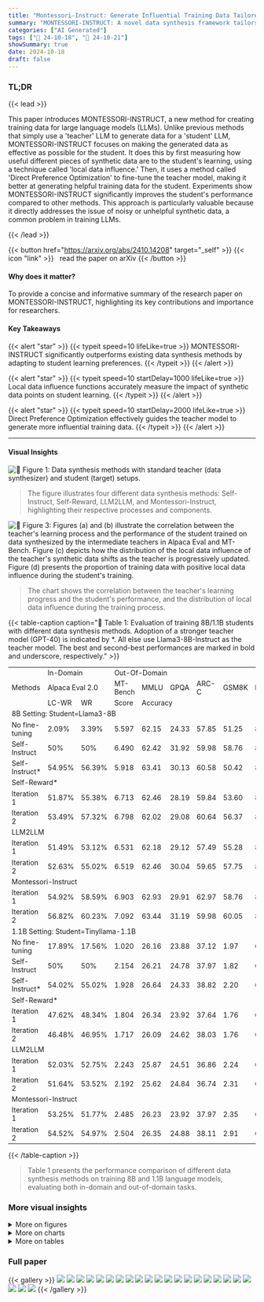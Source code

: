 ```yaml
---
title: "Montessori-Instruct: Generate Influential Training Data Tailored for Student Learning"
summary: "MONTESSORI-INSTRUCT: A novel data synthesis framework tailors synthetic data generation to student learning preferences, significantly improving student model performance."
categories: ["AI Generated"]
tags: ["🔖 24-10-18", "🤗 24-10-21"]
showSummary: true
date: 2024-10-18
draft: false
---
```


### TL;DR


{{< lead >}}

This paper introduces MONTESSORI-INSTRUCT, a new method for creating training data for large language models (LLMs).  Unlike previous methods that simply use a 'teacher' LLM to generate data for a 'student' LLM, MONTESSORI-INSTRUCT focuses on making the generated data as effective as possible for the student. It does this by first measuring how useful different pieces of synthetic data are to the student's learning, using a technique called 'local data influence.' Then, it uses a method called 'Direct Preference Optimization' to fine-tune the teacher model, making it better at generating helpful training data for the student. Experiments show MONTESSORI-INSTRUCT significantly improves the student's performance compared to other methods.  This approach is particularly valuable because it directly addresses the issue of noisy or unhelpful synthetic data, a common problem in training LLMs.

{{< /lead >}}


{{< button href="https://arxiv.org/abs/2410.14208" target="_self" >}}
{{< icon "link" >}} &nbsp; read the paper on arXiv
{{< /button >}}

#### Why does it matter?
To provide a concise and informative summary of the research paper on MONTESSORI-INSTRUCT, highlighting its key contributions and importance for researchers.
#### Key Takeaways

{{< alert "star" >}}
{{< typeit speed=10 lifeLike=true >}} MONTESSORI-INSTRUCT significantly outperforms existing data synthesis methods by adapting to student learning preferences. {{< /typeit >}}
{{< /alert >}}

{{< alert "star" >}}
{{< typeit speed=10 startDelay=1000 lifeLike=true >}} Local data influence functions accurately measure the impact of synthetic data points on student learning. {{< /typeit >}}
{{< /alert >}}

{{< alert "star" >}}
{{< typeit speed=10 startDelay=2000 lifeLike=true >}} Direct Preference Optimization effectively guides the teacher model to generate more influential training data. {{< /typeit >}}
{{< /alert >}}

------
#### Visual Insights



![](figures/figures_2_0.png "🔼 Figure 1: Data synthesis methods with standard teacher (data synthesizer) and student (target) setups.")

> The figure illustrates four different data synthesis methods: Self-Instruct, Self-Reward, LLM2LLM, and Montessori-Instruct, highlighting their respective processes and components.





![](charts/charts_7_0.png "🔼 Figure 3: Figures (a) and (b) illustrate the correlation between the teacher's learning process and the performance of the student trained on data synthesized by the intermediate teachers in Alpaca Eval and MT-Bench. Figure (c) depicts how the distribution of the local data influence of the teacher's synthetic data shifts as the teacher is progressively updated. Figure (d) presents the proportion of training data with positive local data influence during the student's training.")

> The chart shows the correlation between the teacher's learning progress and the student's performance, and the distribution of local data influence during the training process.





{{< table-caption caption="🔽 Table 1: Evaluation of training 8B/1.1B students with different data synthesis methods. Adoption of a stronger teacher model (GPT-40) is indicated by *. All else use Llama3-8B-Instruct as the teacher model. The best and second-best performances are marked in bold and underscore, respectively." >}}
<table id='2' style='font-size:14px'><tr><td rowspan="3">Methods</td><td colspan="2">In-Domain</td><td colspan="6">Out-Of-Domain</td></tr><tr><td colspan="2">Alpaca Eval 2.0</td><td>MT-Bench</td><td>MMLU</td><td>GPQA</td><td>ARC-C</td><td>GSM8K</td><td>HellaSwag</td></tr><tr><td>LC-WR</td><td>WR</td><td>Score</td><td colspan="5">Accuracy</td></tr><tr><td colspan="9">8B Setting: Student=Llama3-8B</td></tr><tr><td>No fine-tuning</td><td>2.09%</td><td>3.39%</td><td>5.597</td><td>62.15</td><td>24.33</td><td>57.85</td><td>51.25</td><td>81.96</td></tr><tr><td>Self-Instruct</td><td>50%</td><td>50%</td><td>6.490</td><td>62.42</td><td>31.92</td><td>59.98</td><td>58.76</td><td>80.93</td></tr><tr><td>Self-Instruct*</td><td>54.95%</td><td>56.39%</td><td>5.918</td><td>63.41</td><td>30.13</td><td>60.58</td><td>50.42</td><td>81.42</td></tr><tr><td colspan="9">Self-Reward*</td></tr><tr><td>Iteration 1</td><td>51.87%</td><td>55.38%</td><td>6.713</td><td>62.46</td><td>28.19</td><td>59.84</td><td>53.60</td><td>81 .04</td></tr><tr><td>Iteration 2</td><td>53.49%</td><td>57.32%</td><td>6.798</td><td>62.02</td><td>29.08</td><td>60.64</td><td>56.37</td><td>81.13</td></tr><tr><td colspan="9">LLM2LLM</td></tr><tr><td>Iteration 1</td><td>51.49%</td><td>53.12%</td><td>6.531</td><td>62.18</td><td>29.12</td><td>57.49</td><td>55.28</td><td>80.49</td></tr><tr><td>Iteration 2</td><td>52.63%</td><td>55.02%</td><td>6.519</td><td>62.46</td><td>30.04</td><td>59.65</td><td>57.75</td><td>80.57</td></tr><tr><td colspan="9">Montessori-Instruct</td></tr><tr><td>Iteration 1</td><td>54.92%</td><td>58.59%</td><td>6.903</td><td>62.93</td><td>29.91</td><td>62.97</td><td>58.76</td><td>81.22</td></tr><tr><td>Iteration 2</td><td>56.82%</td><td>60.23%</td><td>7.092</td><td>63.44</td><td>31.19</td><td>59.98</td><td>60.05</td><td>81.98</td></tr><tr><td colspan="9">1.1B Setting: Student=Tinyllama-1.1B</td></tr><tr><td>No fine-tuning</td><td>17.89%</td><td>17.56%</td><td>1.020</td><td>26.16</td><td>23.88</td><td>37.12</td><td>1.97</td><td>62.61</td></tr><tr><td>Self-Instruct</td><td>50%</td><td>50%</td><td>2.154</td><td>26.21</td><td>24.78</td><td>37.97</td><td>1.82</td><td>62.47</td></tr><tr><td>Self-Instruct*</td><td>54.02%</td><td>55.02%</td><td>1.928</td><td>26.64</td><td>24.33</td><td>38.82</td><td>2.20</td><td>63.17</td></tr><tr><td colspan="9">Self-Reward*</td></tr><tr><td>Iteration 1</td><td>47.62%</td><td>48.34%</td><td>1.804</td><td>26.34</td><td>23.92</td><td>37.64</td><td>1.76</td><td>62.27</td></tr><tr><td>Iteration 2</td><td>46.48%</td><td>46.95%</td><td>1.717</td><td>26.09</td><td>24.62</td><td>38.03</td><td>1.76</td><td>62.79</td></tr><tr><td colspan="9">LLM2LLM</td></tr><tr><td>Iteration 1</td><td>52.03%</td><td>52.75%</td><td>2.243</td><td>25.87</td><td>24.51</td><td>36.86</td><td>2.24</td><td>62.15</td></tr><tr><td>Iteration 2</td><td>51.64%</td><td>53.52%</td><td>2.192</td><td>25.62</td><td>24.84</td><td>36.74</td><td>2.31</td><td>62.08</td></tr><tr><td colspan="9">Montessori-Instruct</td></tr><tr><td>Iteration 1</td><td>53.25%</td><td>51.77%</td><td>2.485</td><td>26.23</td><td>23.92</td><td>37.97</td><td>2.35</td><td>62.59</td></tr><tr><td>Iteration 2</td><td>54.52%</td><td>54.97%</td><td>2.504</td><td>26.35</td><td>24.88</td><td>38.11</td><td>2.91</td><td>63.55</td></tr></table>{{< /table-caption >}}

> Table 1 presents the performance comparison of different data synthesis methods on training 8B and 1.1B language models, evaluating both in-domain and out-of-domain tasks.



### More visual insights

<details>
<summary>More on figures
</summary>


![](figures/figures_4_0.png "🔼 Figure 2: Student-Preference-Guided teacher optimization in Montessori-Instruct.")

> This figure illustrates the process of Montessori-Instruct, showing how local data influence is collected from a student model, used to construct a preference dataset, and then used to guide the optimization of a teacher model to generate training data.


![](figures/figures_9_0.png "🔼 Figure 4: Head-to-head win rates for evaluating 8B models among the Self-Instruct baseline and three successive iterations updated using Montessori-Instruct. Left: Win rates of iterations compared to Self-Instruct; Right: Win rates compared between different iterations.")

> The figure shows the head-to-head win rates of different iterations of Montessori-Instruct against Self-Instruct and between different iterations.


![](figures/figures_16_0.png "🔼 Figure 2: Student-Preference-Guided teacher optimization in Montessori-Instruct.")

> This figure illustrates the process of student-preference-guided teacher optimization in the Montessori-Instruct framework, showing how local data influence is collected and used to optimize the teacher model.


![](figures/figures_18_0.png "🔼 Figure 6: The most common root verbs (inner circle) and their top direct noun objects (outer circle) in generated instructions.")

> The figure is a pair of word clouds showing the most common root verbs and their corresponding noun objects in instructions generated by Self-Instruct and Montessori-Instruct, illustrating differences in the complexity and informativeness of the generated instructions.


![](figures/figures_18_1.png "🔼 Figure 6: The most common root verbs (inner circle) and their top 4 direct noun objects (outer circle) in generated instructions")

> The figure is a word cloud showing the most frequent root verbs and their corresponding noun objects in instructions generated by Self-Instruct and Montessori-Instruct, highlighting differences in instruction complexity and informativeness.


![](figures/figures_19_0.png "🔼 Figure 6: The most common root verbs (inner circle) and their top 4 direct noun objects (outer circle) in generated instructions.")

> The figure shows a comparison of the most common root verbs and their direct noun objects used in instructions generated by Self-Instruct and Montessori-Instruct, illustrating the shift in instruction complexity and focus.


![](figures/figures_20_0.png "🔼 Figure 2: Student-Preference-Guided teacher optimization in Montessori-Instruct.")

> The figure illustrates the process of Montessori-Instruct, showing how local data influence is collected to guide teacher optimization, leading to the generation of student-preference-aligned synthetic data.


</details>



<details>
<summary>More on charts
</summary>


![](charts/charts_7_1.png "🔼 Figure 3: Figures (a) and (b) illustrate the correlation between the teacher's learning process and the performance of the student trained on data synthesized by the intermediate teachers in Alpaca Eval and MT-Bench. Figure (c) depicts how the distribution of the local data influence of the teacher's synthetic data shifts as the teacher is progressively updated. Figure (d) presents the proportion of training data with positive local data influence during the student's training.")

> The chart displays the correlation between the teacher's learning progress and student performance, showing how the distribution of local data influence changes, and the proportion of positive influence during training.


![](charts/charts_7_2.png "🔼 Figure 3: Figures (a) and (b) illustrate the correlation between the teacher's learning process and the performance of the student trained on data synthesized by the intermediate teachers in Alpaca Eval and MT-Bench. Figure (c) depicts how the distribution of the local data influence of the teacher's synthetic data shifts as the teacher is progressively updated. Figure (d) presents the proportion of training data with positive local data influence during the student's training.")

> Figure 3 shows the correlation between the teacher's learning process and student performance, the distribution shift of local data influence, and the proportion of training data with positive influence.


![](charts/charts_9_0.png "🔼 Figure 5: Evaluation results of training four different student models using synthetic data generated by a teacher optimized for the data preferences of the 1.1B student.")

> The chart displays the performance of four different student language models trained on synthetic data generated by a teacher model optimized for a smaller student model's preferences, comparing their performance with a baseline model.


![](charts/charts_9_1.png "🔼 Figure 6: The most common root verbs (inner circle) and their top 4 direct noun objects (outer circle) in generated instructions")

> The chart compares the frequency of root verbs and their corresponding noun objects used in instructions generated by Self-Instruct and Montessori-Instruct, highlighting differences in instruction style and complexity.


![](charts/charts_19_0.png "🔼 Figure 11: Distribution of tokenized instructions generated by Self-Instruct and Montessori-Instruct")

> The chart displays the distribution of tokenized instruction lengths generated by Self-Instruct and Montessori-Instruct, showing that Montessori-Instruct produces longer instructions.


![](charts/charts_19_1.png "🔼 Figure 12: Distribution of tokenized responses generated by Self-Instruct and Montessori-Instruct")

> The chart displays the distribution of tokenized response lengths generated by the Self-Instruct and Montessori-Instruct methods.


![](charts/charts_19_2.png "🔼 Figure 12: Distribution of tokenized responses generated by Self-Instruct and Montessori-Instruct")

> The chart displays the distribution of tokenized response lengths generated by the Self-Instruct and Montessori-Instruct methods.


</details>



<details>
<summary>More on tables
</summary>


{{< table-caption caption="🔽 Table 1: Evaluation of training 8B/1.1B students with different data synthesis methods. Adoption of a stronger teacher model (GPT-40) is indicated by *. All else use Llama3-8B-Instruct as the teacher model. The best and second-best performances are marked in bold and underscore, respectively." >}}
<table id='2' style='font-size:14px'><tr><td rowspan="2">Methodological design</td><td colspan="2">Alpaca Eval 2.0</td><td>MT-Bench</td><td>MMLU</td><td>GPQA</td><td>ARC-C</td><td>GSM8K</td><td>HellaSwag</td></tr><tr><td>LC-WR</td><td>WR</td><td>Score</td><td colspan="5">Accuracy</td></tr><tr><td colspan="9">Effectiveness of Local Data Influence</td></tr><tr><td>LLM-as-a-Judge</td><td>53.42%</td><td>54.93%</td><td>6.731</td><td>62.93</td><td>29.75</td><td>62.09</td><td>58.82</td><td>81.05</td></tr><tr><td>Training loss</td><td>52.34%</td><td>54.99%</td><td>6.656</td><td>62.54</td><td>29.89</td><td>61.48</td><td>58.76</td><td>80.93</td></tr><tr><td>Local data influence (Ours)</td><td>54.92%</td><td>58.59%</td><td>6.903</td><td>62.93</td><td>29.91</td><td>62.97</td><td>58.76</td><td>81.22</td></tr><tr><td colspan="9">Effectiveness of Teacher Optimization</td></tr><tr><td>Bootstrap</td><td>50.59%</td><td>48.14%</td><td>6.618</td><td>60.67</td><td>25.19</td><td>57.95</td><td>58.13</td><td>80.46</td></tr><tr><td>Response optimization</td><td>51.59%</td><td>54.22%</td><td>6.556</td><td>62.43</td><td>27.45</td><td>60.42</td><td>56.38</td><td>81.04</td></tr><tr><td>Instruction optimization (Ours)</td><td>54.92%</td><td>58.59%</td><td>6.903</td><td>62.93</td><td>29.91</td><td>62.97</td><td>58.76</td><td>81.22</td></tr><tr><td colspan="9">Effectiveness of Seed Data</td></tr><tr><td>Open Assistant (OOD)</td><td>52.28%</td><td>54.76%</td><td>6.706</td><td>62.86</td><td>29.74</td><td>62.29</td><td>58.42</td><td>81.24</td></tr><tr><td>Alpaca GPT4 (ID) (Ours)</td><td>54.92%</td><td>58.59%</td><td>6.903</td><td>62.93</td><td>29.91</td><td>62.97</td><td>58.76</td><td>81.22</td></tr><tr><td>Alpaca Eval (Test)</td><td>57.64%</td><td>61.36%</td><td>7.147</td><td>62.93</td><td>30.44</td><td>63.06</td><td>60.80</td><td>81.09</td></tr></table>{{< /table-caption >}}

> Table 1 presents the overall performance comparison of different data synthesis methods on training 8B and 1.1B language models, evaluating both in-domain and out-of-domain tasks.


{{< table-caption caption="🔽 Table 1: Evaluation of training 8B/1.1B students with different data synthesis methods. Adoption of a stronger teacher model (GPT-40) is indicated by *. All else use Llama3-8B-Instruct as the teacher model. The best and second-best performances are marked in bold and underscore, respectively." >}}
<br><table id='2' style='font-size:14px'><tr><td>Positive</td><td>Negative</td></tr><tr><td>[Instruction]: What is the most efficient way to transport a given package across a city, considering traffic congestion, distance, and cost? [Response]: The most efficient way to transport a pack- age across a city depends on several factors, including the package's size, weight, fragility, and urgency, as well as the city's traffic patterns, infrastructure, and regulations. Here are some general considerations and options to minimize costs, reduce congestion, and ensure timely delivery: 1. **Distance and Route Optimization**: * Use online route planners or transportation manage- ment software to determine the shortest and most efficient route. * Consider alternative routes or modes of transportation if the primary route is congested or closed. 2. **Traffic Congestion Mitigation**: * Avoid peak hours (7-9 am and 4-6 pm) when possible, as traffic congestion is typically highest during these times...</td><td>[Instruction]: Explain the concept of artificial intelligence in 100 words. [Response]: Artificial intelligence (AI) refers to the development of computer systems that can perform tasks that typically require hu- man intelligence, such as learning, problem- solving, and decision-making. AI systems use algorithms and data to analyze and interpret in- formation, allowing them to make predictions, classify objects, and generate insights. They can be trained on large datasets to improve their performance over time, and can even adapt to new situations and learn from experience. AI has many applications, including robotics, nat- ural language processing, image recognition, and expert systems, and is increasingly being used in industries such as healthcare, finance, and transportation.</td></tr><tr><td>[Instruction]: Can you write a script for a public service announcement about the importance of recycling? [Response]: Here is a script for a public service announce- ment about the importance of recycling: [Opening shot of a beautiful park or nature reserve, with a narrator speaking] Narrator: "Imagine a world where our planet is thriving, where wildlife roams free, and where our communities are healthy and strong. But to get there, we need to take action.' , [Cut to a shot of a person holding a plastic bottle and throw- ing it away] Narrator: "One of the simplest and most effective ways to make a difference is by recycling." ...</td><td>[Instruction]: Can you translate the following text from english to spanish: "the hotel room was comfortable and clean." [Response]: The translation of the text from English to Spanish is: "El cuarto de hotel era comodo y limpio." Here's a breakdown of the translation: * "the hotel room = "el cuarto de hotel" * "was" = "era" (verb conjugation) * , "comfortable" = "c�modo" * "and" = "y" (conjunction) * "clean" = "limpio" So, the complete sentence in Spanish is: "El cuarto de hotel era comodo y limpio."</td></tr></table>{{< /table-caption >}}

> Table 1 presents the performance comparison of different data synthesis methods on training 8B and 1.1B language models, including in-domain and out-of-domain evaluations.


{{< table-caption caption="🔽 Table 1: Evaluation of training 8B/1.1B students with different data synthesis methods. Adoption of a stronger teacher model (GPT-40) is indicated by *. All else use Llama3-8B-Instruct as the teacher model. The best and second-best performances are marked in bold and underscore, respectively." >}}
<table id='7' style='font-size:14px'><tr><td>Method</td><td>Learning Rate</td><td>Weight Decay</td><td>Warmup Ratio</td><td>Stable Ratio</td><td>Decay Ratio</td></tr><tr><td>SFT</td><td>5.0e - 6</td><td>0.0</td><td>0.1</td><td>0.5</td><td>0.4</td></tr><tr><td>DPO</td><td>1.0e - 6</td><td>0.0</td><td>0.1</td><td>0.5</td><td>0.4</td></tr><tr><td>Method</td><td>Minium Learning Rate</td><td>Epoch</td><td>Per Device Train Batch Size</td><td>Gradient Accumulation</td><td>Train Batch Size</td></tr><tr><td>SFT</td><td>5.0e - 9</td><td>1</td><td>2</td><td>2</td><td>32</td></tr><tr><td>DPO</td><td>1.0e - 9</td><td>1</td><td>2</td><td>1</td><td>2</td></tr><tr><td>Method</td><td>Max Length</td><td>Dropout</td><td>BF16</td><td>Flash Attention 2</td><td>Beta</td></tr><tr><td>SFT</td><td>1024</td><td>0.0</td><td>True</td><td>True</td><td>-</td></tr><tr><td>DPO</td><td>1024</td><td>0.0</td><td>True</td><td>True</td><td>0.1</td></tr></table>{{< /table-caption >}}

> The table presents the performance comparison of different data synthesis methods in training 8B and 1.1B language models on various in-domain and out-of-domain tasks.


{{< table-caption caption="🔽 Table 1: Evaluation of training 8B/1.1B students with different data synthesis methods. Adoption of a stronger teacher model (GPT-40) is indicated by *. All else use Llama3-8B-Instruct as the teacher model. The best and second-best performances are marked in bold and underscore, respectively." >}}
<table id='4' style='font-size:14px'><tr><td></td><td>Generate Instruction</td><td>Generate Responses</td></tr><tr><td>temperature</td><td>1</td><td>0.6</td></tr><tr><td>top-p</td><td>0.9</td><td>0.9</td></tr><tr><td>frequency. _penalty</td><td>0</td><td>0</td></tr><tr><td>presence_penalty</td><td>1</td><td>1</td></tr><tr><td>repetition_penalty</td><td>1.5</td><td>1</td></tr><tr><td>max_token</td><td>1024</td><td>1024</td></tr></table>{{< /table-caption >}}

> Table 1 presents the performance comparison of different data synthesis methods on training 8B and 1.1B language models, using various in-domain and out-of-domain evaluation metrics.


{{< table-caption caption="🔽 Table 1: Evaluation of training 8B/1.1B students with different data synthesis methods. Adoption of a stronger teacher model (GPT-40) is indicated by *. All else use Llama3-8B-Instruct as the teacher model. The best and second-best performances are marked in bold and underscore, respectively." >}}
<table id='2' style='font-size:14px'><tr><td rowspan="3">Methods</td><td colspan="2">In-Domain</td><td colspan="6">Out-Of-Domain</td></tr><tr><td colspan="2">Alpaca Eval 2.0</td><td>MT-Bench</td><td>MMLU</td><td>GPQA</td><td>ARC-C</td><td>GSM8K</td><td>HellaSwag</td></tr><tr><td>LC-WR</td><td>WR</td><td>Score</td><td colspan="5">Accuracy</td></tr><tr><td colspan="9">8B Setting: Student=Llama3-8B</td></tr><tr><td>No fine-tuning</td><td>2.09%</td><td>3.39%</td><td>5.597</td><td>62.15</td><td>24.33</td><td>57.85</td><td>51.25</td><td>81.96</td></tr><tr><td>Self-Instruct</td><td>50%</td><td>50%</td><td>6.490</td><td>62.42</td><td>31.92</td><td>59.98</td><td>58.76</td><td>80.93</td></tr><tr><td>Self-Reward</td><td></td><td></td><td></td><td></td><td></td><td></td><td></td><td></td></tr><tr><td>Iteration 1</td><td>2.45%</td><td>4.06%</td><td>5.442</td><td>61.79</td><td>24.30</td><td>57.81</td><td>49.92</td><td>80.75</td></tr><tr><td>Iteration 2</td><td>2.69%</td><td>4.71%</td><td>5.428</td><td>61.79</td><td>23.58</td><td>57.64</td><td>49.53</td><td>80.17</td></tr><tr><td colspan="9">1.1B Setting: Student=Tinyllama-1.1B</td></tr><tr><td>No fine-tuning</td><td>17.89%</td><td>17.56%</td><td>1.020</td><td>26.16</td><td>23.88</td><td>37.12</td><td>1.97</td><td>62.61</td></tr><tr><td>Self-Instruct</td><td>50%</td><td>50%</td><td>2.154</td><td>26.21</td><td>24.78</td><td>37.97</td><td>1.82</td><td>62.47</td></tr><tr><td>Self-Reward</td><td></td><td></td><td></td><td></td><td></td><td></td><td></td><td></td></tr><tr><td>Iteration 1</td><td>7.79%</td><td>8.13%</td><td>1.000</td><td>23.58</td><td>22.30</td><td>36.55</td><td>0.94</td><td>61.92</td></tr><tr><td>Iteration 2</td><td>6.34%</td><td>7.57%</td><td>1.000</td><td>23.44</td><td>22.06</td><td>36.49</td><td>0.98</td><td>61.24</td></tr></table>{{< /table-caption >}}

> Table 1 presents the performance comparison of different data synthesis methods on Alpaca Eval 2.0 and various out-of-domain tasks using Llama-8B and Tinyllama-1.1B as student models.


{{< table-caption caption="🔽 Table 1: Evaluation of training 8B/1.1B students with different data synthesis methods. Adoption of a stronger teacher model (GPT-40) is indicated by *. All else use Llama3-8B-Instruct as the teacher model. The best and second-best performances are marked in bold and underscore, respectively." >}}
<table id='2' style='font-size:14px'><tr><td>Task</td><td>Sub task</td><td>8B</td><td>1B</td></tr><tr><td rowspan="6">collect local data influence / per data</td><td rowspan="6">generate instructions generate responses load warmuped ckpt from disk fine-tune for one step eval on reference set total</td><td colspan="2">0.372s 0.031s</td></tr><tr><td>2.69s</td><td>1.08s</td></tr><tr><td></td><td></td></tr><tr><td>4.12s</td><td>0.79s</td></tr><tr><td>4.19s</td><td>1.26s</td></tr><tr><td>13.403s</td><td>3.533s</td></tr><tr><td colspan="2">Task</td><td>8B</td><td>1B</td></tr><tr><td colspan="2">Time for DPO Training / per data</td><td colspan="2">0.362s</td></tr><tr><td>Task</td><td>Method</td><td>8B</td><td>1B</td></tr><tr><td rowspan="2">Time for obtaining the final student model / per data</td><td>Self-Instruct</td><td>0.486s</td><td>0.422s</td></tr><tr><td>Montessori-Instruct</td><td>5.842s</td><td>1.834s</td></tr></table>{{< /table-caption >}}

> Table 1 presents the performance comparison of different data synthesis methods in training 8B and 1.1B language models on various in-domain and out-of-domain tasks, including the use of different teacher models and iterative training.


</details>


### Full paper

{{< gallery >}}
<img src="paper_images/1.png" class="grid-w50 md:grid-w33 xl:grid-w25" />
<img src="paper_images/2.png" class="grid-w50 md:grid-w33 xl:grid-w25" />
<img src="paper_images/3.png" class="grid-w50 md:grid-w33 xl:grid-w25" />
<img src="paper_images/4.png" class="grid-w50 md:grid-w33 xl:grid-w25" />
<img src="paper_images/5.png" class="grid-w50 md:grid-w33 xl:grid-w25" />
<img src="paper_images/6.png" class="grid-w50 md:grid-w33 xl:grid-w25" />
<img src="paper_images/7.png" class="grid-w50 md:grid-w33 xl:grid-w25" />
<img src="paper_images/8.png" class="grid-w50 md:grid-w33 xl:grid-w25" />
<img src="paper_images/9.png" class="grid-w50 md:grid-w33 xl:grid-w25" />
<img src="paper_images/10.png" class="grid-w50 md:grid-w33 xl:grid-w25" />
<img src="paper_images/11.png" class="grid-w50 md:grid-w33 xl:grid-w25" />
<img src="paper_images/12.png" class="grid-w50 md:grid-w33 xl:grid-w25" />
<img src="paper_images/13.png" class="grid-w50 md:grid-w33 xl:grid-w25" />
<img src="paper_images/14.png" class="grid-w50 md:grid-w33 xl:grid-w25" />
<img src="paper_images/15.png" class="grid-w50 md:grid-w33 xl:grid-w25" />
<img src="paper_images/16.png" class="grid-w50 md:grid-w33 xl:grid-w25" />
<img src="paper_images/17.png" class="grid-w50 md:grid-w33 xl:grid-w25" />
<img src="paper_images/18.png" class="grid-w50 md:grid-w33 xl:grid-w25" />
<img src="paper_images/19.png" class="grid-w50 md:grid-w33 xl:grid-w25" />
<img src="paper_images/20.png" class="grid-w50 md:grid-w33 xl:grid-w25" />
<img src="paper_images/21.png" class="grid-w50 md:grid-w33 xl:grid-w25" />
<img src="paper_images/22.png" class="grid-w50 md:grid-w33 xl:grid-w25" />
<img src="paper_images/23.png" class="grid-w50 md:grid-w33 xl:grid-w25" />
{{< /gallery >}}